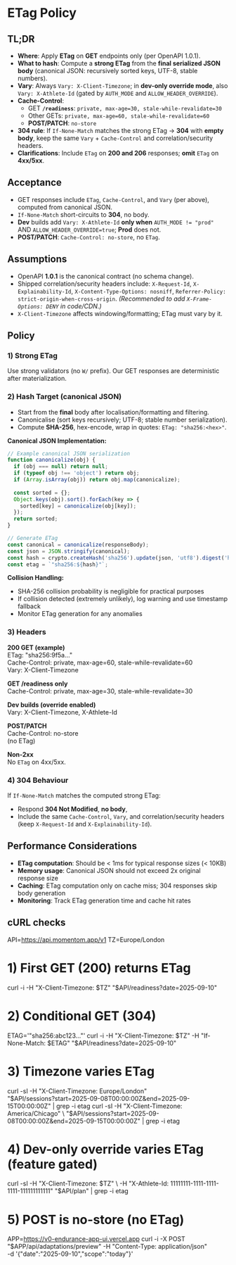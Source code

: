 # ETag Policy

## TL;DR
- **Where**: Apply **ETag** on **GET** endpoints only (per OpenAPI 1.0.1).
- **What to hash**: Compute a **strong ETag** from the **final serialized JSON body** (canonical JSON:
  recursively sorted keys, UTF-8, stable numbers).
- **Vary**: Always `Vary: X-Client-Timezone`; in **dev-only override mode**, also
  `Vary: X-Athlete-Id` (gated by `AUTH_MODE` and `ALLOW_HEADER_OVERRIDE`).
- **Cache-Control**:
  - GET **`/readiness`**: `private, max-age=30, stale-while-revalidate=30`
  - Other GETs: `private, max-age=60, stale-while-revalidate=60`
  - **POST/PATCH**: `no-store`
- **304 rule**: If `If-None-Match` matches the strong ETag → **304** with **empty body**, keep the same
  `Vary` + `Cache-Control` and correlation/security headers.
- **Clarifications**: Include `ETag` on **200 and 206** responses; **omit** `ETag` on **4xx/5xx**.

## Acceptance
- GET responses include `ETag`, `Cache-Control`, and `Vary` (per above), computed from canonical JSON.
- `If-None-Match` short-circuits to **304**, no body.
- **Dev** builds add `Vary: X-Athlete-Id` **only when** `AUTH_MODE != "prod"` AND `ALLOW_HEADER_OVERRIDE=true`;
  **Prod** does not.
- **POST/PATCH**: `Cache-Control: no-store`, no `ETag`.

## Assumptions
- OpenAPI **1.0.1** is the canonical contract (no schema change).
- Shipped correlation/security headers include: `X-Request-Id`, `X-Explainability-Id`,
  `X-Content-Type-Options: nosniff`, `Referrer-Policy: strict-origin-when-cross-origin`.
  _(Recommended to add `X-Frame-Options: DENY` in code/CDN.)_
- `X-Client-Timezone` affects windowing/formatting; ETag must vary by it.

## Policy

### 1) Strong ETag
Use strong validators (no `W/` prefix). Our GET responses are deterministic after materialization.

### 2) Hash Target (canonical JSON)
- Start from the **final** body after localisation/formatting and filtering.
- Canonicalise (sort keys recursively; UTF-8; stable number serialization).
- Compute **SHA-256**, hex-encode, wrap in quotes: `ETag: "sha256:<hex>"`.

**Canonical JSON Implementation:**
```javascript
// Example canonical JSON serialization
function canonicalize(obj) {
  if (obj === null) return null;
  if (typeof obj !== 'object') return obj;
  if (Array.isArray(obj)) return obj.map(canonicalize);
  
  const sorted = {};
  Object.keys(obj).sort().forEach(key => {
    sorted[key] = canonicalize(obj[key]);
  });
  return sorted;
}

// Generate ETag
const canonical = canonicalize(responseBody);
const json = JSON.stringify(canonical);
const hash = crypto.createHash('sha256').update(json, 'utf8').digest('hex');
const etag = `"sha256:${hash}"`;
```

**Collision Handling:**
- SHA-256 collision probability is negligible for practical purposes
- If collision detected (extremely unlikely), log warning and use timestamp fallback
- Monitor ETag generation for any anomalies

### 3) Headers
**200 GET (example)**  
ETag: "sha256:9f5a…"  
Cache-Control: private, max-age=60, stale-while-revalidate=60  
Vary: X-Client-Timezone

**GET /readiness only**  
Cache-Control: private, max-age=30, stale-while-revalidate=30

**Dev builds (override enabled)**  
Vary: X-Client-Timezone, X-Athlete-Id

**POST/PATCH**  
Cache-Control: no-store  
(no ETag)

**Non-2xx**  
No `ETag` on 4xx/5xx.

### 4) 304 Behaviour
If `If-None-Match` matches the computed strong ETag:
- Respond **304 Not Modified**, **no body**,
- Include the same `Cache-Control`, `Vary`, and correlation/security headers
  (keep `X-Request-Id` and `X-Explainability-Id`).

## Performance Considerations
- **ETag computation**: Should be < 1ms for typical response sizes (< 10KB)
- **Memory usage**: Canonical JSON should not exceed 2x original response size
- **Caching**: ETag computation only on cache miss; 304 responses skip body generation
- **Monitoring**: Track ETag generation time and cache hit rates

## cURL checks
API=https://api.momentom.app/v1
TZ=Europe/London

# 1) First GET (200) returns ETag
curl -i -H "X-Client-Timezone: $TZ" "$API/readiness?date=2025-09-10"

# 2) Conditional GET (304)
ETAG='"sha256:abc123..."'
curl -i -H "X-Client-Timezone: $TZ" -H "If-None-Match: $ETAG" "$API/readiness?date=2025-09-10"

# 3) Timezone varies ETag
curl -sI -H "X-Client-Timezone: Europe/London" \
  "$API/sessions?start=2025-09-08T00:00:00Z&end=2025-09-15T00:00:00Z" | grep -i etag
curl -sI -H "X-Client-Timezone: America/Chicago" \
  "$API/sessions?start=2025-09-08T00:00:00Z&end=2025-09-15T00:00:00Z" | grep -i etag

# 4) Dev-only override varies ETag (feature gated)
curl -sI -H "X-Client-Timezone: $TZ" \
  -H "X-Athlete-Id: 11111111-1111-1111-1111-111111111111" "$API/plan" | grep -i etag

# 5) POST is no-store (no ETag)
APP=https://v0-endurance-app-ui.vercel.app
curl -i -X POST "$APP/api/adaptations/preview" -H "Content-Type: application/json" \
  -d '{"date":"2025-09-10","scope":"today"}'